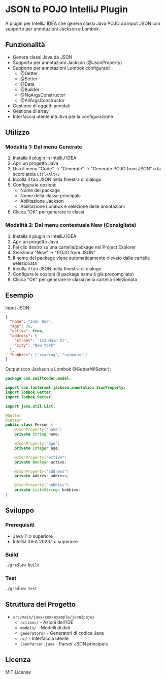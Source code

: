 # JSON to POJO IntelliJ Plugin

A plugin per IntelliJ IDEA che genera classi Java POJO da input JSON con supporto per annotazioni Jackson e Lombok.

## Funzionalità

- Genera classi Java da JSON
- Supporto per annotazioni Jackson (@JsonProperty)
- Supporto per annotazioni Lombok configurabili:
  - @Getter
  - @Setter
  - @Data
  - @Builder
  - @NoArgsConstructor
  - @AllArgsConstructor
- Gestione di oggetti annidati
- Gestione di array
- Interfaccia utente intuitiva per la configurazione

## Utilizzo

### Modalità 1: Dal menu Generate
1. Installa il plugin in IntelliJ IDEA
2. Apri un progetto Java
3. Usa il menu "Code" → "Generate" → "Generate POJO from JSON" o la scorciatoia `Ctrl+Alt+J`
4. Incolla il tuo JSON nella finestra di dialogo
5. Configura le opzioni:
   - Nome del package
   - Nome della classe principale
   - Abilitazione Jackson
   - Abilitazione Lombok e selezione delle annotazioni
6. Clicca "OK" per generare le classi

### Modalità 2: Dal menu contestuale New (Consigliata)
1. Installa il plugin in IntelliJ IDEA
2. Apri un progetto Java
3. Fai clic destro su una cartella/package nel Project Explorer
4. Seleziona "New" → "POJO from JSON"
5. Il nome del package viene automaticamente rilevato dalla cartella selezionata
6. Incolla il tuo JSON nella finestra di dialogo
7. Configura le opzioni (il package name è già precompilato)
8. Clicca "OK" per generare le classi nella cartella selezionata

## Esempio

Input JSON:
```json
{
  "name": "John Doe",
  "age": 30,
  "active": true,
  "address": {
    "street": "123 Main St",
    "city": "New York"
  },
  "hobbies": ["reading", "swimming"]
}
```

Output (con Jackson e Lombok @Getter/@Setter):

```java
package com.swiftcoder.model;

import com.fasterxml.jackson.annotation.JsonProperty;
import lombok.Getter;
import lombok.Setter;

import java.util.List;

@Getter
@Setter
public class Person {
    @JsonProperty("name")
    private String name;

    @JsonProperty("age")
    private Integer age;

    @JsonProperty("active")
    private Boolean active;

    @JsonProperty("address")
    private Address address;

    @JsonProperty("hobbies")
    private List<String> hobbies;
}
```

## Sviluppo

### Prerequisiti
- Java 11 o superiore
- IntelliJ IDEA 2023.1 o superiore

### Build
```bash
./gradlew build
```

### Test
```bash
./gradlew test
```

## Struttura del Progetto

- `src/main/java/com/example/json2pojo/`
  - `actions/` - Azioni dell'IDE
  - `models/` - Modelli di dati
  - `generators/` - Generatori di codice Java
  - `ui/` - Interfaccia utente
  - `JsonParser.java` - Parser JSON principale

## Licenza

MIT License